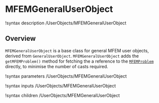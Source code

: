 # MFEMGeneralUserObject

!syntax description /UserObjects/MFEMGeneralUserObject

## Overview

`MFEMGeneralUserObject` is a base class for general MFEM user objects, derived from
`GeneralUserObject`. `MFEMGeneralUserObject` adds the `getMFEMProblem()` method for fetching the a
reference to the [`MFEMProblem`](problem/MFEMProblem.md) directly, to minimise the number of casts
required.

!syntax parameters /UserObjects/MFEMGeneralUserObject

!syntax inputs /UserObjects/MFEMGeneralUserObject

!syntax children /UserObjects/MFEMGeneralUserObject

